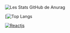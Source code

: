 
![Les Stats GitHub de Anurag](https://github-readme-stats.vercel.app/api?username=gouteuxchristophe&show_icons=true&theme=radical)

[![Top Langs](https://github-readme-stats.vercel.app/api/top-langs/?username=gouteuxchristophe&show_icons=true&theme=radical)

[![Reactjs](https://github-readme-stats.vercel.app/api/pin/?username=gouteuxchristophe&repo=portfolio-express&show_owner=true)](https://github.com/gouteuxchristophe/portfolio-express)

